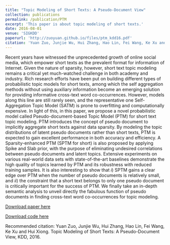 ```yaml
---
title: "Topic Modeling of Short Texts: A Pseudo-Document View"
collection: publications
permalink: /publication/PTM
excerpt: 'This paper is about topic modeling of short texts.'
date: 2016-08-01
venue: 'SIGKDD'
paperurl: 'http://zuoyuan.github.io/files/ptm_kdd16.pdf'
citation: 'Yuan Zuo, Junjie Wu, Hui Zhang, Hao Lin, Fei Wang, Ke Xu and Hui Xiong. Topic Modeling of Short Texts: A Pseudo-Document View, KDD, 2016.'
---
```

Recent years have witnessed the unprecedented growth of online social media, which empower short texts as the prevalent format for information of Internet. Given the nature of sparsity, however, short text topic modeling remains a critical yet much-watched challenge in both academy and industry. Rich research efforts have been put on building different types of probabilistic topic models for short texts, among which the self aggregation methods without using auxiliary information become an emerging solution for providing informative cross-text word co-occurrences. However, models along this line are still rarely seen, and the representative one Self-Aggregation Topic Model (SATM) is prone to overfitting and computationally expensive. In light of this, in this paper, we propose a novel probabilistic model called Pseudo-document-based Topic Model (PTM) for short text topic modeling. PTM introduces the concept of pseudo document to implicitly aggregate short texts against data sparsity. By modeling the topic distributions of latent pseudo documents rather than short texts, PTM is expected to gain excellent performance in both accuracy and efficiency. A Sparsity-enhanced PTM (SPTM for short) is also proposed by applying Spike and Slab prior, with the purpose of eliminating undesired correlations between pseudo documents and latent topics. Extensive experiments on various real-world data sets with state-of-the-art baselines demonstrate the high quality of topics learned by PTM and its robustness with reduced training samples. It is also interesting to show that $i$) SPTM gains a clear edge over PTM when the number of pseudo documents is relatively small, and $ii$) the constraint that a short text belongs to only one pseudo document is critically important for the success of PTM. We finally take an in-depth semantic analysis to unveil directly the fabulous function of pseudo documents in finding cross-text word co-occurrences for topic modeling.

[Download paper here](http://zuoyuan.github.io/files/ptm_kdd16.pdf)

[Download code here](http://zuoyuan.github.io/files/ptm.zip)

Recommended citation: Yuan Zuo, Junjie Wu, Hui Zhang, Hao Lin, Fei Wang, Ke Xu and Hui Xiong. Topic Modeling of Short Texts: A Pseudo-Document View, KDD, 2016.